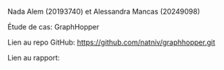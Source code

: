 Nada Alem (20193740) et Alessandra Mancas (20249098)

Étude de cas: GraphHopper

Lien au repo GitHub: https://github.com/natniv/graphhopper.git

Lien au rapport: 